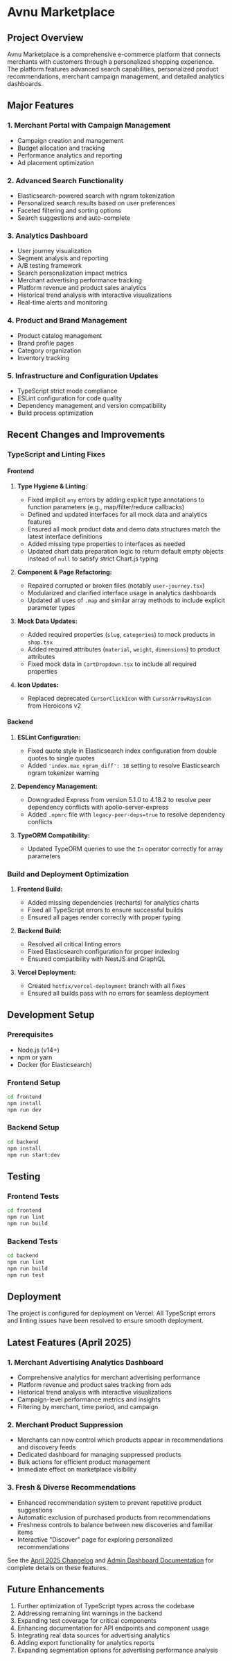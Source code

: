 # Avnu Marketplace

## Project Overview

Avnu Marketplace is a comprehensive e-commerce platform that connects merchants with customers through a personalized shopping experience. The platform features advanced search capabilities, personalized product recommendations, merchant campaign management, and detailed analytics dashboards.

## Major Features

### 1. Merchant Portal with Campaign Management
- Campaign creation and management
- Budget allocation and tracking
- Performance analytics and reporting
- Ad placement optimization

### 2. Advanced Search Functionality
- Elasticsearch-powered search with ngram tokenization
- Personalized search results based on user preferences
- Faceted filtering and sorting options
- Search suggestions and auto-complete

### 3. Analytics Dashboard
- User journey visualization
- Segment analysis and reporting
- A/B testing framework
- Search personalization impact metrics
- Merchant advertising performance tracking
- Platform revenue and product sales analytics
- Historical trend analysis with interactive visualizations
- Real-time alerts and monitoring

### 4. Product and Brand Management
- Product catalog management
- Brand profile pages
- Category organization
- Inventory tracking

### 5. Infrastructure and Configuration Updates
- TypeScript strict mode compliance
- ESLint configuration for code quality
- Dependency management and version compatibility
- Build process optimization

## Recent Changes and Improvements

### TypeScript and Linting Fixes

#### Frontend
1. **Type Hygiene & Linting:**
   - Fixed implicit `any` errors by adding explicit type annotations to function parameters (e.g., map/filter/reduce callbacks)
   - Defined and updated interfaces for all mock data and analytics features
   - Ensured all mock product data and demo data structures match the latest interface definitions
   - Added missing type properties to interfaces as needed
   - Updated chart data preparation logic to return default empty objects instead of `null` to satisfy strict Chart.js typing

2. **Component & Page Refactoring:**
   - Repaired corrupted or broken files (notably `user-journey.tsx`)
   - Modularized and clarified interface usage in analytics dashboards
   - Updated all uses of `.map` and similar array methods to include explicit parameter types

3. **Mock Data Updates:**
   - Added required properties (`slug`, `categories`) to mock products in `shop.tsx`
   - Added required attributes (`material`, `weight`, `dimensions`) to product attributes
   - Fixed mock data in `CartDropdown.tsx` to include all required properties

4. **Icon Updates:**
   - Replaced deprecated `CursorClickIcon` with `CursorArrowRaysIcon` from Heroicons v2

#### Backend
1. **ESLint Configuration:**
   - Fixed quote style in Elasticsearch index configuration from double quotes to single quotes
   - Added `'index.max_ngram_diff': 18` setting to resolve Elasticsearch ngram tokenizer warning

2. **Dependency Management:**
   - Downgraded Express from version 5.1.0 to 4.18.2 to resolve peer dependency conflicts with apollo-server-express
   - Added `.npmrc` file with `legacy-peer-deps=true` to resolve dependency conflicts

3. **TypeORM Compatibility:**
   - Updated TypeORM queries to use the `In` operator correctly for array parameters

### Build and Deployment Optimization

1. **Frontend Build:**
   - Added missing dependencies (recharts) for analytics charts
   - Fixed all TypeScript errors to ensure successful builds
   - Ensured all pages render correctly with proper typing

2. **Backend Build:**
   - Resolved all critical linting errors
   - Fixed Elasticsearch configuration for proper indexing
   - Ensured compatibility with NestJS and GraphQL

3. **Vercel Deployment:**
   - Created `hotfix/vercel-deployment` branch with all fixes
   - Ensured all builds pass with no errors for seamless deployment

## Development Setup

### Prerequisites
- Node.js (v14+)
- npm or yarn
- Docker (for Elasticsearch)

### Frontend Setup
```bash
cd frontend
npm install
npm run dev
```

### Backend Setup
```bash
cd backend
npm install
npm run start:dev
```

## Testing

### Frontend Tests
```bash
cd frontend
npm run lint
npm run build
```

### Backend Tests
```bash
cd backend
npm run lint
npm run build
npm run test
```

## Deployment

The project is configured for deployment on Vercel. All TypeScript errors and linting issues have been resolved to ensure smooth deployment.

## Latest Features (April 2025)

### 1. Merchant Advertising Analytics Dashboard
- Comprehensive analytics for merchant advertising performance
- Platform revenue and product sales tracking from ads
- Historical trend analysis with interactive visualizations
- Campaign-level performance metrics and insights
- Filtering by merchant, time period, and campaign

### 2. Merchant Product Suppression
- Merchants can now control which products appear in recommendations and discovery feeds
- Dedicated dashboard for managing suppressed products
- Bulk actions for efficient product management
- Immediate effect on marketplace visibility

### 3. Fresh & Diverse Recommendations
- Enhanced recommendation system to prevent repetitive product suggestions
- Automatic exclusion of purchased products from recommendations
- Freshness controls to balance between new discoveries and familiar items
- Interactive "Discover" page for exploring personalized recommendations

See the [April 2025 Changelog](./CHANGELOG-APRIL-2025.md) and [Admin Dashboard Documentation](./docs/ADMIN-DASHBOARD.md) for complete details on these features.

## Future Enhancements

1. Further optimization of TypeScript types across the codebase
2. Addressing remaining lint warnings in the backend
3. Expanding test coverage for critical components
4. Enhancing documentation for API endpoints and component usage
5. Integrating real data sources for advertising analytics
6. Adding export functionality for analytics reports
7. Expanding segmentation options for advertising performance analysis
